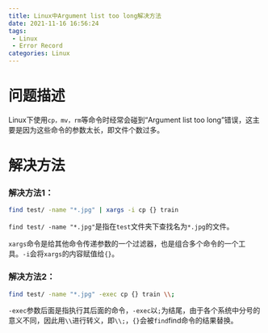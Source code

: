 ```yaml
---
title: Linux中Argument list too long解决方法
date: 2021-11-16 16:56:24
tags: 
 - Linux
 - Error Record
categories: Linux
---
```


# 问题描述

Linux下使用`cp，mv，rm`等命令时经常会碰到“Argument list too long”错误，这主要是因为这些命令的参数太长，即文件个数过多。

<!-- more -->

# 解决方法

### 解决方法1：

```bash
find test/ -name "*.jpg" | xargs -i cp {} train
```

`find test/ -name "*.jpg"`是指在`test`文件夹下查找名为`*.jpg`的文件。

`xargs`命令是给其他命令传递参数的一个过滤器，也是组合多个命令的一个工具。`-i`会将`xargs`的内容赋值给`{}`。

### 解决方法2：

```bash
find test/ -name "*.jpg" -exec cp {} train \\;
```

`-exec`参数后面是指执行其后面的命令，`-exec`以`;`为结尾，由于各个系统中分号的意义不同，因此用`\\`进行转义，即`\\;`，`{}`会被`find`find命令的结果替换。
